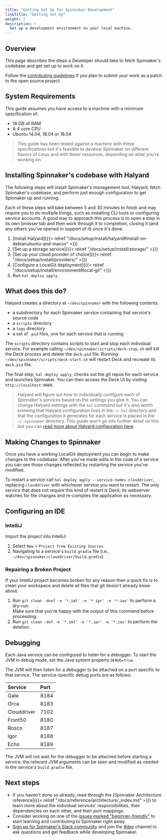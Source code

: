 ```yaml
---
title: "Getting Set Up for Spinnaker Development"
linkTitle: "Getting Set Up"
weight: 2
description: >
  Set up a development environment on your local machine.
---
```


## Overview

This page describes the steps a Developer should take to fetch Spinnaker's codebase and get set up to work on it.

Follow the [contributing guidelines](/community/contributing/submitting/)
if you plan to submit your work as a patch to the open source project.

## System Requirements

This guide assumes you have access to a machine with a minimum specification of:

- 18 GB of RAM
- A 4 core CPU
- Ubuntu 14.04, 16.04 or 18.04

> This guide has been tested against a machine with these specifications but it's feasible
> to develop Spinnaker on different flavors of Linux and with fewer resources, depending on
> what you're working on.

## Installing Spinnaker's codebase with Halyard

The following steps will install Spinnaker's management tool, Halyard, fetch Spinnaker's
codebase, and perform just enough configuration to get Spinnaker up and running.

Each of these steps will take between 5 and 30 minutes to finish and may require you to
do multiple things, such as installing CLI tools or configuring service accounts. A good
way to approach this process is to open a step in its own browser tab and then work through
it to completion, closing it (and any others you've opened in support of it) once it's done.

1. [Install Halyard]({{< relref "/docs/setup/install/halyard#install-on-debianubuntu-and-macos" >}})
2. [Set up a storage service]({{< relref "/docs/setup/install/storage/" >}})
3. [Set up your cloud provider of choice]({{< relref "/docs/setup/install/providers/" >}})
4. [Configure a LocalGit deployment]({{< relref "/docs/setup/install/environment#local-git" >}})
5. Run `hal deploy apply`

## What does this do?

Halyard creates a directory at `~/dev/spinnaker` with the following contents:
- a subdirectory for each Spinnaker service containing that service's source code
- a `scripts` directory
- a `logs` directory
- a set of `.pid` files, one for each service that is running

The `scripts` directory contains scripts to start and stop each individual service. For
example calling `~/dev/spinnaker/scripts/deck-stop.sh` will kill the Deck process and
delete the `deck.pid` file. Running `~/dev/spinnaker/scripts/deck-start.sh` will restart Deck
and recreate its `deck.pid` file.

The final step, `hal deploy apply`, checks out the git repos for each service and launches
Spinnaker. You can then access the Deck UI by visiting `http://localhost:9000`.

> Halyard will figure out how to individually configure each of Spinnaker's services based on
> the settings you give it. You can change Halyard settings with the `hal` command but it's
> also worth knowing that Halyard configuration lives in the `~/.hal` directory and that the
> configuration it generates for each service is placed in the `~/.spinnaker` directory. This
> guide won't go into further detail on this but you can
> [read more about Halyard configuration here](/reference/halyard/).

## Making Changes to Spinnaker

Once you have a working LocalGit deployment you can begin to make changes to the codebase.
After you've made edits in the code of a service you can see those changes reflected
by restarting the service you've modified.

To restart a service call `hal deploy apply --service-names clouddriver`, replacing `clouddriver`
with whichever service you want to restart. The only service that does not require this kind
of restart is Deck; its webserver watches for file changes and re-compiles the application as
necessary.

## Configuring an IDE

### IntelliJ

Import the project into IntelliJ:
1. Select `New` > `Project from Existing Sources`
1. Navigating to a service's `build.gradle` file (i.e., `~/dev/spinnaker/clouddriver/build.gradle`)

### Repairing a Broken Project

If your IntelliJ project becomes broken for any reason then a quick fix is to
clean your workspace and delete all files that git doesn't already know about:

1. Run `git clean -dnxf -e '*.iml' -e '*.ipr' -e '*.iws'` to perform a dry-run.  
   Make sure that you're happy with the output of this command before proceeding.
1. Run `git clean -dxf -e '*.iml' -e '*.ipr' -e '*.iws'` to perform the deletion.

## Debugging

Each Java service can be configured to listen for a debugger. To start the JVM in debug
mode, set the Java system property `DEBUG=true`.

The JVM will then listen for a debugger to be attached on a port specific to that service. The
service-specific debug ports are as follows:

| Service     | Port |
| :---------- | :----|
| Gate        | 8184 |
| Orca        | 8183 |
| Clouddriver | 7102 |
| Front50     | 8180 |
| Rosco       | 8187 |
| Igor        | 8188 |
| Echo        | 8189 |

The JVM will not wait for the debugger to be attached before starting a service; the relevant
JVM arguments can be seen and modified as needed in the service's `build.gradle` file.

## Next steps

* If you haven't done so already, read through the
[Spinnaker Architecture reference]({{< relref "/docs/reference/architecture/_index.md" >}}) to learn more about the individual
services' responsibilities, their dependencies on each other, and their port mappings.
* Consider working on one of the
[issues marked "beginner-friendly"](https://github.com/spinnaker/spinnaker/issues?utf8=%E2%9C%93&q=is%3Aissue+is%3Aopen+label%3A%22beginner+friendly%22)
to start learning and contributing to Spinnaker right away.
* [Sign up for Spinnaker's Slack community](https://join.spinnaker.io) and join the [#dev](https://spinnakerteam.slack.com/messages/C0DPVDMQE/) channel to ask questions and get feedback while developing Spinnaker.
